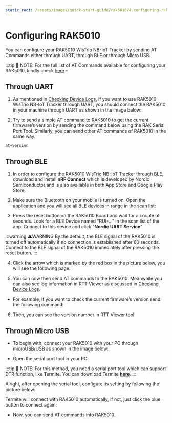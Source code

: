 ```yaml
---
static_root: /assets/images/quick-start-guide/rak5010/4.configuring-rak5010
---
```

# Configuring RAK5010

You can configure your RAK5010 WisTrio NB-IoT Tracker by sending AT Commands either through UART, through BLE or through Micro USB.

:::tip 📝 NOTE:
 For the full list of AT Commands available for configuring your RAK5010, kindly check [here](at-commands)
:::

## Through UART

1. As mentioned in [Checking Device Logs](checking-device-logs), if you want to use RAK5010 WisTrio NB-IoT Tracker through UART, you should connect the RAK5010 in your machine through UART as shown in the image below:

<rk-img
  :src="`${$frontmatter.static_root}/g1rz6rigcuznvqtlfcb5.jpg`"
  width="100%"
  figure-number="1"
  caption="RAK5010 and USB-UART Connection"
/>  

2. Try to send a simple AT command to RAK5010 to get the current firmware’s version by sending the command below using the RAK Serial Port Tool. Similarly, you can send other AT commands of RAK5010 in the same way.
```
at+version
```

<rk-img
  :src="`${$frontmatter.static_root}/viskdhazv9uu3yxhotid.jpg`"
  width="50%"
  figure-number="2"
  caption="AT command for Firmware Version"
/>  

## Through BLE

1. In order to configure the RAK5010 WisTrio NB-IoT Tracker through BLE, download and install **nRF Connect** which is developed by Nordic Semiconductor and is also available in both App Store and Google Play Store.

<rk-img
  :src="`${$frontmatter.static_root}/eponlb3piu1p6noof1np.png`"
  width="100%"
  figure-number="3"
  caption="nRF Connect App in Android and IOS"
/>  


2. Make sure the Bluetooth on your mobile is turned on. Open the application and you will see all BLE devices in range in the scan list:


<rk-img
  :src="`${$frontmatter.static_root}/rwpeihuyflhu65gopfml.jpg`"
  width="50%"
  figure-number="4"
  caption="Available Bluetooth Devices in the Nordic App"
/>  

3. Press the reset button on the RAK5010 Board and wait for a couple of seconds. Look for a BLE Device named "RUI-..." in the scan list of the app. Connect to this device and click "**Nordic UART Service**"

<rk-img
  :src="`${$frontmatter.static_root}/mg6xtfoepu06s33iedyu.jpg`"
  width="100%"
  figure-number="5"
  caption="Nordic UART Service in the Nordic App"
/>  

:::warning ⚠️WARNING
 By the default, the BLE signal of the RAK5010 is turned off automatically if no connection is established after 60 seconds. Connect to the BLE signal of the RAK5010 immediately after pressing the reset button.
:::

4. Click the arrow which is marked by the red box in the picture below, you will see the following page:


<rk-img
  :src="`${$frontmatter.static_root}/r7j95cqwrevod7qtvcsv.jpg`"
  width="50%"
  figure-number="6"
  caption="RX Characteristic in the Nordic UART Service"
/>  

5. You can now then send AT commands to the RAK5010. Meanwhile you can also see log information in RTT Viewer as discussed in [Checking Device Logs](checking-device-logs).

- For example, if you want to check the current firmware’s version send the following command:

<rk-img
  :src="`${$frontmatter.static_root}/jficmu58afzs3r1hkw5h.jpg`"
  width="100%"
  figure-number="7"
  caption="Sending AT Command via Nordic App"
/>  

6. Then, you can see the version number in RTT Viewer tool:
<rk-img
  :src="`${$frontmatter.static_root}/nqqegmebbppnrcguzshh.png`"
  width="100%"
  figure-number="8"
  caption="Log Info in J-Link RTT Viewer"
/>  


## Through Micro USB

- To begin with, connect your RAK5010 with your PC through microUSB/USB as shown in the image below:
<rk-img
  :src="`${$frontmatter.static_root}/ehzpnpgveqdplcndqwc7.jpg`"
  width="100%"
  figure-number="9"
  caption="MicroUSB Interface for RAK5010"
/> 

- Open the serial port tool in your PC.


:::tip 📝 NOTE:
 For this method, you need a serial port tool which can support DTR function, like Termite. You can download Termite [**here**](https:\/\/downloads.rakwireless.com\/en\/Cellular\/Tools\/).
:::

Alright, after opening the serial tool, configure its setting by following the picture below:

<rk-img
  :src="`${$frontmatter.static_root}/ginpaktnnszkf65cnlgo.png`"
  width="100%"
  figure-number="10"
  caption="Termite Configuration Enabling DTR"
/> 

Termite will connect with RAK5010 automatically, if not, just click the blue button to connect again:

<rk-img
  :src="`${$frontmatter.static_root}/fjdgvai3o7c0fkworis5.jpg`"
  width="100%"
  figure-number="11"
  caption="Termite Initial Log"
/> 

- Now, you can send AT commands into RAK5010.

<rk-img
  :src="`${$frontmatter.static_root}/ytdlpxiq25p7o1o3ylkr.png`"
  width="100%"
  figure-number="12"
  caption="Checked Log in Termite"
/> 
